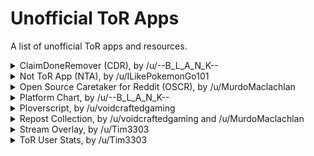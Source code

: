 # Unofficial ToR Apps
A list of unofficial ToR apps and resources.


<details><summary> ClaimDoneRemover (CDR), by /u/--B_L_A_N_K-- </summary>  

---

- [GitHub](https://github.com/TheodoreHua/ClaimDoneRemover)  

From its README:
> Also known as CDRemover or CDR, this program removes "claim" and "done" comments after a period of time. It is designed with r/TranscribersOfReddit transcribers in mind; specifically those who are tired of these comments clogging up their profiles.

*Warning: this program is known to be prone to a bug that can cause the ToR-Stats Discord bot to freeze.*
</details>

<details><summary> Not ToR App (NTA), by /u/ILikePokemonGo101 </summary>

---

- [Website](https://transcribing.app/logged-in)

This project is created to streamline the transcription process, allowing quicker browsing of the queue, reviewing of posts' contents and comments, claiming of them, and completion of the transcription through template macros and automatic splitting of transcriptions over the character limit.

*Warning: this program is known to be prone to several bugs, including failure to post "done", occasional failure to post subsequent comments in multi-comment transcriptions, and increased chance of accidentally stealing already claimed transcriptions.*

</details>

<details><summary> Open Source Caretaker for Reddit (OSCR), by /u/MurdoMaclachlan </summary>
  
---

- [GitHub](https://github.com/MurdoMaclachlan/oscr)

From its README:
> More lovingly known as Oscar, this program removes blacklisted comments after a period of time. It is designed with r/TranscribersOfReddit transcribers in mind; specifically those who are tired of these comments clogging up their profiles, thus the contents of the default blacklist.

*Warning: this program is known to be prone to a bug that can cause the ToR-Stats Discord bot to freeze.*

</details>

<details><summary> Platform Chart, by /u/--B_L_A_N_K-- </summary>
  
---

- [GitHub](https://github.com/TheodoreHua/ToR-Platform-Chart)

From its README:
> An unofficial repository of references (and sometimes unofficial templates) for various platforms that r/TranscribersOfReddit users may come across. (Partly inspired by u/Halailah and ToR-Repost-Collection).

</details>

<details><summary> Ploverscript, by /u/voidcraftedgaming </summary>
  
---

- [GitHub]https://github.com/codingJWilliams/Ploverscript

From its README:
> Ploverscript is a lightweight Python script that automates the process of transcribing with r/transcribersofreddit.

Also, a warning from the repository:
> To use the script you **must** modmail /r/TranscribersOfReddit mods to seek permission.

</details>

<details><summary> Repost Collection, by /u/voidcraftedgaming and /u/MurdoMaclachlan </summary>
  
---

- [/u/voidcraftedgaming's original GitHub repository](https://github.com/codingJWilliams/ToR-Repost-Collection)
- [Fork by /u/MurdoMaclachlan](https://github.com/MurdoMaclachlan/ToR-Repost-Collection)

From the original's README:
> This allows us to transcribe with more ease and get gammas faster, provide image transcriptions for those with vision impairments/ who use text-to-speech software, and those on mobile or with limited data.

The project contains a repository of references and templates for various commonly reposted memes and images. /u/MurdoMaclachlan's fork because the original is no longer maintained and is somewhat out of date.

</details>

<details><summary> Stream Overlay, by /u/Tim3303 </summary>
  
---

- [Overlay Generator](https://timjentzsch.github.io/tor-user-stats/stream.html)
- [GitHub](https://github.com/TimJentzsch/tor-user-stats)

Hosted on the same repository as ToR User Stats (see below), this was created with the intent of making an easy-to-use, stats-related overlay for transcribers who stream their transcriptions, but with a little tweaking can also be used a desktop applet to help you track your stats as you transcribe.

</details>

<details><summary> ToR User Stats, by /u/Tim3303 </summary>
  
---

- [Website](https://timjentzsch.github.io/tor-user-stats/)
- [GitHub](https://github.com/TimJentzsch/tor-user-stats)

From its README:
> This is a tool to obtain user-related statistics to /r/TranscribersOfReddit related transcriptions.

The stats and analyses provided by the project include: graphs, peaks and averages, 100/24 progress, most upvoted transcriptions, and more.

</details>
